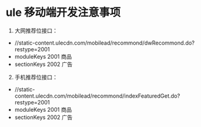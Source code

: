 # ule 移动端开发注意事项
1. 大网推荐位接口：
- //static-content.ulecdn.com/mobilead/recommond/dwRecommond.do?restype=2001
- moduleKeys 2001 商品
- sectionKeys 2002 广告
2. 手机推荐位接口：
- //static-content.ulecdn.com/mobilead/recommond/indexFeaturedGet.do?restype=2001
- moduleKeys 2001 商品
- sectionKeys 2002 广告